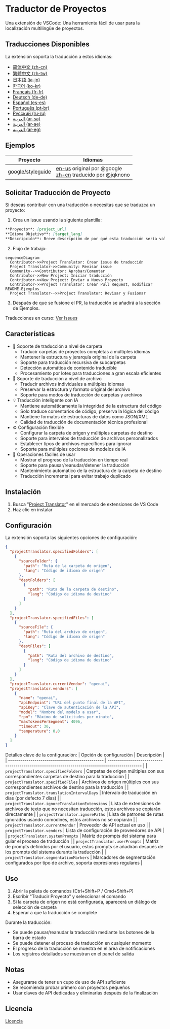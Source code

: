 # Traductor de Proyectos

Una extensión de VSCode: Una herramienta fácil de usar para la localización multilingüe de proyectos.

## Traducciones Disponibles

La extensión soporta la traducción a estos idiomas:

- [简体中文 (zh-cn)](./readmes/README.zh-cn.md)
- [繁體中文 (zh-tw)](./readmes/README.zh-tw.md)
- [日本語 (ja-jp)](./readmes/README.ja-jp.md)
- [한국어 (ko-kr)](./readmes/README.ko-kr.md)
- [Français (fr-fr)](./readmes/README.fr-fr.md)
- [Deutsch (de-de)](./readmes/README.de-de.md)
- [Español (es-es)](./readmes/README.es-es.md)
- [Português (pt-br)](./readmes/README.pt-br.md)
- [Русский (ru-ru)](./readmes/README.ru-ru.md)
- [العربية (ar-sa)](./readmes/README.ar-sa.md)
- [العربية (ar-ae)](./readmes/README.ar-ae.md)
- [العربية (ar-eg)](./readmes/README.ar-eg.md)

## Ejemplos

| Proyecto                                                  | Idiomas                                                                                                                                                 |
| --------------------------------------------------------- | --------------------------------------------------------------------------------------------------------------------------------------------------------- |
| [google/styleguide](https://github.com/google/styleguide) | [en-us](https://github.com/google/styleguide) original por @google<br>[zh-cn](https://github.com/Project-Translation/styleguide-zh-cn) traducido por @jqknono |

## Solicitar Traducción de Proyecto

Si deseas contribuir con una traducción o necesitas que se traduzca un proyecto:

1. Crea un issue usando la siguiente plantilla:

```md
**Proyecto**: [project_url]
**Idioma Objetivo**: [target_lang]
**Descripción**: Breve descripción de por qué esta traducción sería valiosa
```

2. Flujo de trabajo:

```mermaid
sequenceDiagram
  Contributor->>Project Translator: Crear issue de traducción
  Project Translator->>Community: Revisar issue
  Community-->>Contributor: Aprobar/Comentar
  Contributor->>New Project: Iniciar traducción
  Contributor->>New Project: Enviar a Nuevo Proyecto
  Contributor->>Project Translator: Crear Pull Request, modificar README.Ejemplos
  Project Translator-->>Project Translator: Revisar y Fusionar
```

3. Después de que se fusione el PR, la traducción se añadirá a la sección de Ejemplos.

Traducciones en curso: [Ver Issues](https://github.com/Project-Translation/project_translator/issues)

## Características
- 📁 Soporte de traducción a nivel de carpeta
  - Traducir carpetas de proyectos completas a múltiples idiomas
  - Mantener la estructura y jerarquía original de la carpeta
  - Soporte para traducción recursiva de subcarpetas
  - Detección automática de contenido traducible
  - Procesamiento por lotes para traducciones a gran escala eficientes
- 📄 Soporte de traducción a nivel de archivo
  - Traducir archivos individuales a múltiples idiomas
  - Preservar la estructura y formato original del archivo
  - Soporte para modos de traducción de carpetas y archivos
- 💡 Traducción inteligente con IA
  - Mantiene automáticamente la integridad de la estructura del código
  - Solo traduce comentarios de código, preserva la lógica del código
  - Mantiene formatos de estructuras de datos como JSON/XML
  - Calidad de traducción de documentación técnica profesional
- ⚙️ Configuración flexible
  - Configurar la carpeta de origen y múltiples carpetas de destino
  - Soporte para intervalos de traducción de archivos personalizados
  - Establecer tipos de archivos específicos para ignorar
  - Soporte para múltiples opciones de modelos de IA
- 🚀 Operaciones fáciles de usar
  - Mostrar el progreso de la traducción en tiempo real
  - Soporte para pausar/reanudar/detener la traducción
  - Mantenimiento automático de la estructura de la carpeta de destino
  - Traducción incremental para evitar trabajo duplicado

## Instalación

1. Busca "[Project Translator](https://marketplace.visualstudio.com/items?itemName=techfetch-dev.project-translator)" en el mercado de extensiones de VS Code
2. Haz clic en instalar

## Configuración

La extensión soporta las siguientes opciones de configuración:

```json
{
  "projectTranslator.specifiedFolders": [
    {
      "sourceFolder": {
        "path": "Ruta de la carpeta de origen",
        "lang": "Código de idioma de origen"
      },
      "destFolders": [
        {
          "path": "Ruta de la carpeta de destino",
          "lang": "Código de idioma de destino"
        }
      ]
    }
  ],
  "projectTranslator.specifiedFiles": [
    {
      "sourceFile": {
        "path": "Ruta del archivo de origen",
        "lang": "Código de idioma de origen"
      },
      "destFiles": [
        {
          "path": "Ruta del archivo de destino",
          "lang": "Código de idioma de destino"
        }
      ]
    }
  ],
  "projectTranslator.currentVendor": "openai",
  "projectTranslator.vendors": [
    {
      "name": "openai",
      "apiEndpoint": "URL del punto final de la API",
      "apiKey": "Clave de autenticación de la API",
      "model": "Nombre del modelo a usar",
      "rpm": "Máximo de solicitudes por minuto",
      "maxTokensPerSegment": 4096,
      "timeout": 30,
      "temperature": 0.0
    }
  ]
}
```

Detalles clave de la configuración:
| Opción de configuración                        | Descripción                                                                                    |
| ----------------------------------------------- | ---------------------------------------------------------------------------------------------- |
| `projectTranslator.specifiedFolders`            | Carpetas de origen múltiples con sus correspondientes carpetas de destino para la traducción   |
| `projectTranslator.specifiedFiles`              | Archivos de origen múltiples con sus correspondientes archivos de destino para la traducción   |
| `projectTranslator.translationIntervalDays`     | Intervalo de traducción en días (por defecto 7 días)                                          |
| `projectTranslator.ignoreTranslationExtensions` | Lista de extensiones de archivos de texto que no necesitan traducción, estos archivos se copiarán directamente  |
| `projectTranslator.ignorePaths`                 | Lista de patrones de rutas ignorados usando comodines, estos archivos no se copiarán           |
| `projectTranslator.currentVendor`               | Proveedor de API actual en uso                                                                |
| `projectTranslator.vendors`                     | Lista de configuración de proveedores de API                                                  |
| `projectTranslator.systemPrompts`               | Matriz de prompts del sistema para guiar el proceso de traducción                             |
| `projectTranslator.userPrompts`                 | Matriz de prompts definidos por el usuario, estos prompts se añadirán después de los prompts del sistema durante la traducción |
| `projectTranslator.segmentationMarkers`         | Marcadores de segmentación configurados por tipo de archivo, soporta expresiones regulares     |

## Uso

1. Abrir la paleta de comandos (Ctrl+Shift+P / Cmd+Shift+P)
2. Escribir "Traducir Proyecto" y seleccionar el comando
3. Si la carpeta de origen no está configurada, aparecerá un diálogo de selección de carpeta
4. Esperar a que la traducción se complete

Durante la traducción:

- Se puede pausar/reanudar la traducción mediante los botones de la barra de estado
- Se puede detener el proceso de traducción en cualquier momento
- El progreso de la traducción se muestra en el área de notificaciones
- Los registros detallados se muestran en el panel de salida

## Notas

- Asegurarse de tener un cupo de uso de API suficiente
- Se recomienda probar primero con proyectos pequeños
- Usar claves de API dedicadas y eliminarlas después de la finalización

## Licencia

[Licencia](LICENSE)